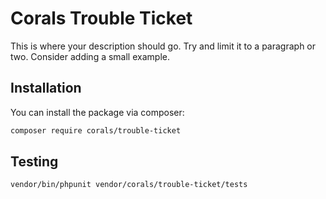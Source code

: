 # Corals Trouble Ticket

This is where your description should go. Try and limit it to a paragraph or two. Consider adding a small example.

## Installation

You can install the package via composer:

```bash
composer require corals/trouble-ticket
```

## Testing

```bash
vendor/bin/phpunit vendor/corals/trouble-ticket/tests 
```
